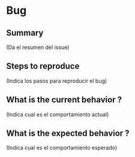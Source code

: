 # Bug 

## Summary

(Da el resumen del issue)

## Steps to reproduce

(Indica los pasos para reproducir el bug)

## What is the current behavior ?

(Indica cual es el comportamiento actual)

## What is the expected behavior ?

(Indica cual es el comportamiento esperado)
